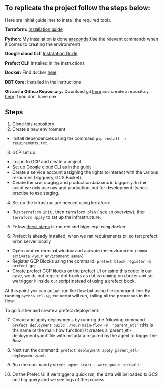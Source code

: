## To replicate the project follow the steps below:

Here are initial guidelines to  install the required tools.
  
**Terraform:** [Installation guide](https://developer.hashicorp.com/terraform/downloads)
  
**Python:** My installation is done [anaconda](https://www.anaconda.com/download/);Use the relevant commands when it comes to creating the environment)
  
**Google cloud CLI:** [Installation Guide](https://cloud.google.com/sdk/docs/install)
  
**Prefect CLI:** Installed in the instructions
  
**Docker:** Find docker [here](https://docs.docker.com/get-docker)
  
**DBT Core:** Installed in the instructions
  
**Git and a Github Repository:** Download git [here](https://git-scm.com/downloads) and create a repository [here](https://github.com/) 
  if you dont have one
  
 ## Steps
  
1. Clone this repository
2. Create a new environment
  - Install dependencies using the command `pip install -r requirements.txt`
3. GCP set up
  - Log in to GCP and create a project
  - Set up Google cloud CLI as in the [guide](https://cloud.google.com/sdk/docs/install)
  - Create a service account assigning the rights to interact with the  various resources (Bigquery, GCS Bucket).
  - Create the raw, staging and production datasets in bigquery. In the script we only use raw and production, but for development its best practise to use staging. 

4. Set up the infrastructure needed using terraform
- Run `terraform init` , then `terraform plan` ( see an overview), then `terraform apply` to set up the infrastructure.

5. Follow [these steps](https://github.com/DataTalksClub/data-engineering-zoomcamp/tree/main/week_4_analytics_engineering/docker_setup) to run dbt and bigquery using docker.


6. Prefect is already installed, when we ran requirements.txt so tart prefect orion server locally
  - Open another terminal window and activate the environment (`conda activate <your environment name>`)
  - Register GCP Blocks using the command: `prefect block register -m prefect_gcp`
  - Create prefect GCP blocks on the prefect UI or using [this](https://github.com/discdiver/prefect-zoomcamp/blob/main/blocks/make_gcp_blocks.py) code: 
In our case, we do not require dbt blocks as dbt is running on docker and so we trigger it inside our script instead of using a prefect block. 

At this point you can actuall run the flow but using the command line. By running `python etl.py`, the script will run, calling all the processes in the flow.

To go further and create a prefect deployment:

7. Create  and apply deployments by running the following command. 
`prefect deployment build ./your-main-flow -n  “parent_etl”` (this is the name of the main flow function)
It creates a 'parent_etl-deployment.yaml` file with metadata required by the agent to trigger the flow.

8. Next run the command: `prefect deployment apply parent_etl-deployment.yaml`. 
9. Run the command `prefect agent start --work-queue "default"`
10. On the Prefec UI if we trigger a quick run, the data will be loaded to GCS and big query and we see logs of the process. 


  
  
